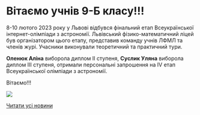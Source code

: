 # Вітаємо учнів 9-Б класу!!!

8-10 лютого 2023 року у Львові відбувся фінальний етап Всеукраїнської інтернет-олімпіади з астрономії. Львівський фізико-математичний ліцей був організатором цього етапу, представив команду учнів ЛФМЛ та членів журі. Учасники виконували теоретичний та практичний тури.

**Оленюк Аліна** виборола диплом ІІ ступеня, **Суслик Уляна** виборола диплом ІІІ ступеня, отримали персональні запрошення на ІV етап Всеукраїнської олімпіади з астрономії.

Вітаємо!!!

![](/images/blog/вітаємо-учнів-9-б-класу/nn.png)

[Читати усі новини](/news)
